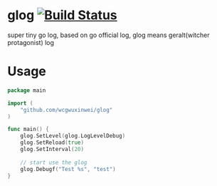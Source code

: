 # glog [![Build Status](https://travis-ci.org/wcgwuxinwei/glog.svg?branch=master)](https://travis-ci.org/wcgwuxinwei/glog)
super tiny go log, based on go official log, glog means geralt(witcher protagonist) log

# Usage

```go
package main

import (
    "github.com/wcgwuxinwei/glog"
)

func main() {
    glog.SetLevel(glog.LogLevelDebug)
    glog.SetReload(true)
    glog.SetInterval(20)
    
    // start use the glog
    glog.Debugf("Test %s", "test")
}

```
